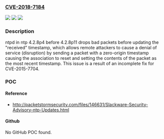 ### [CVE-2018-7184](https://cve.mitre.org/cgi-bin/cvename.cgi?name=CVE-2018-7184)
![](https://img.shields.io/static/v1?label=Product&message=n%2Fa&color=blue)
![](https://img.shields.io/static/v1?label=Version&message=n%2Fa&color=blue)
![](https://img.shields.io/static/v1?label=Vulnerability&message=n%2Fa&color=brighgreen)

### Description

ntpd in ntp 4.2.8p4 before 4.2.8p11 drops bad packets before updating the "received" timestamp, which allows remote attackers to cause a denial of service (disruption) by sending a packet with a zero-origin timestamp causing the association to reset and setting the contents of the packet as the most recent timestamp. This issue is a result of an incomplete fix for CVE-2015-7704.

### POC

#### Reference
- http://packetstormsecurity.com/files/146631/Slackware-Security-Advisory-ntp-Updates.html

#### Github
No GitHub POC found.

